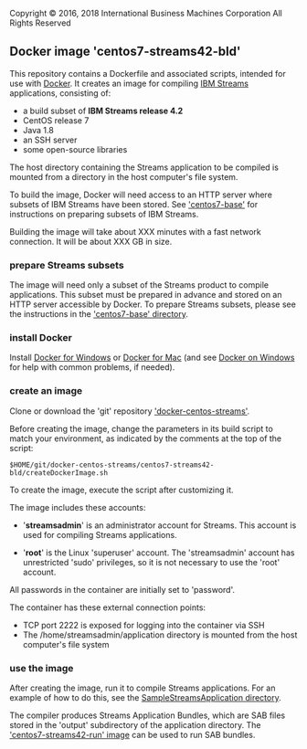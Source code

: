 Copyright &copy; 2016, 2018  International Business Machines Corporation
All Rights Reserved


## Docker image 'centos7-streams42-bld'

This repository contains a Dockerfile and associated scripts, intended for use with [Docker](https://www.docker.com/). It creates an image for compiling [IBM Streams](http://ibmstreams.github.io/) applications, consisting of:

* a build subset of **IBM Streams release 4.2**
* CentOS release 7
* Java 1.8
* an SSH server
* some open-source libraries

The host directory containing the Streams application to be compiled is mounted from a directory in the host computer's file system.

To build the image, Docker will need access to an HTTP server where subsets of IBM Streams have been stored. See ['centos7-base'](../centos7-base) for instructions on preparing subsets of IBM Streams.

Building the image will take about XXX minutes with a fast network connection. It will be about XXX GB in size.


### prepare Streams subsets

The image will need only a subset of the Streams product to compile applications. This subset must be prepared in advance and stored on an HTTP server accessible by Docker. To prepare Streams subsets, please see the instructions in the ['centos7-base' directory](../centos7-base).


### install Docker

Install [Docker for Windows](https://docs.docker.com/windows/) or [Docker for Mac](https://docs.docker.com/mac/) (and see [Docker on Windows](https://developer.ibm.com/bluemix/2015/04/16/installing-docker-windows-fixes-common-problems/) for help with common problems, if needed).


### create an image

Clone or download the 'git' repository ['docker-centos-streams'](https://github.com/ejpring/docker-centos-streams).

Before creating the image, change the parameters in its build script to match your environment, as indicated by the comments at the top of the script:

    $HOME/git/docker-centos-streams/centos7-streams42-bld/createDockerImage.sh

To create the image, execute the script after customizing it.

The image includes these accounts:

* '**streamsadmin**' is an administrator account for Streams. This account is used for compiling Streams applications.

* '**root**' is the Linux 'superuser' account. The 'streamsadmin' account has unrestricted 'sudo' privileges, so it is not necessary to use the 'root' account.

All passwords in the container are initially set to 'password'.

The container has these external connection points:

* TCP port 2222 is exposed for logging into the container via SSH
* The /home/streamsadmin/application directory is mounted from the host computer's file system


### use the image

After creating the image, run it to compile Streams applications. For an example of how to do this, see the [SampleStreamsApplication directory](../../samples/SampleStreamsApplication).

The compiler produces Streams Application Bundles, which are SAB files stored in the 'output' subdirectory of the application directory. The ['centos7-streams42-run' image](../centos7-streams42-run) can be used to run SAB bundles.

